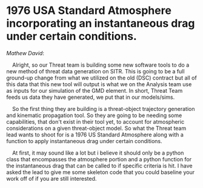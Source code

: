 # 1976 USA Standard Atmosphere incorporating an instantaneous drag under certain conditions.

*Mathew David*:

&nbsp;&nbsp;&nbsp;&nbsp;Alright, so our Threat team is building some new software tools to do a new method of threat data generation on SITR. This is going to be a full ground-up change from what we utilized on the old (DSC) contract but all of this data that this new tool will output is what we on the Analysis team use as inputs for our simulation of the GMD element. In short, Threat Team feeds us data they have generated, we put that in our models/sims.

&nbsp;&nbsp;&nbsp;&nbsp;So the first thing they are building is a threat-object trajectory generation and kinematic propagation tool. So they are going to be needing some capabilities, that don't exist in their tool yet, to account for atmospheric considerations on a given threat-object model. So what the Threat team lead wants to shoot for is a 1976 US Standard Atmosphere along with a function to apply instantaneous drag under certain conditions. 

&nbsp;&nbsp;&nbsp;&nbsp;At first, it may sound like a lot but i believe it should only be a python class that encompasses the atmosphere portion and a python function for the instantaneous drag that can be called to if specific criteria is hit. I have asked the lead to give me some skeleton code that you could baseline your work off of if you are still interested.
